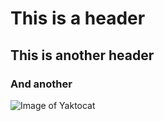 # This is a header
## This is another header
### And another
![Image of Yaktocat](https://octodex.github.com/images/yaktocat.png)

